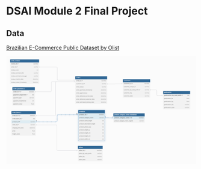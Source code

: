 # DSAI Module 2 Final Project

## Data 

[Brazilian E-Commerce Public Dataset by Olist](https://www.kaggle.com/datasets/olistbr/brazilian-ecommerce)

![Raw data schema](assets/raw_data_schema.png)
